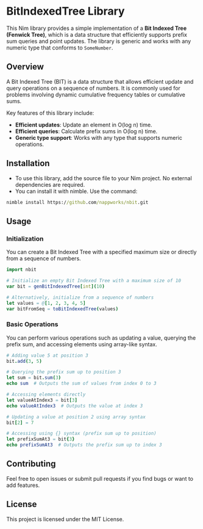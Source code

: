 # BitIndexedTree Library

This Nim library provides a simple implementation of a **Bit Indexed Tree (Fenwick Tree)**, which is a data structure that efficiently supports prefix sum queries and point updates. The library is generic and works with any numeric type that conforms to `SomeNumber`.

## Overview

A Bit Indexed Tree (BIT) is a data structure that allows efficient update and query operations on a sequence of numbers. It is commonly used for problems involving dynamic cumulative frequency tables or cumulative sums.

Key features of this library include:
- **Efficient updates**: Update an element in O(log n) time.
- **Efficient queries**: Calculate prefix sums in O(log n) time.
- **Generic type support**: Works with any type that supports numeric operations.

## Installation

- To use this library, add the source file to your Nim project. No external dependencies are required.
- You can install it with nimble. Use the command: 

```cmd
nimble install https://github.com/nappworks/nbit.git
```

## Usage

### Initialization

You can create a Bit Indexed Tree with a specified maximum size or directly from a sequence of numbers.

```nim
import nbit

# Initialize an empty Bit Indexed Tree with a maximum size of 10
var bit = genBitIndexedTree[int](10)

# Alternatively, initialize from a sequence of numbers
let values = @[1, 2, 3, 4, 5]
var bitFromSeq = toBitIndexedTree(values)
```

### Basic Operations

You can perform various operations such as updating a value, querying the prefix sum, and accessing elements using array-like syntax.

```nim
# Adding value 5 at position 3
bit.add(3, 5)

# Querying the prefix sum up to position 3
let sum = bit.sum(3)
echo sum  # Outputs the sum of values from index 0 to 3

# Accessing elements directly
let valueAtIndex3 = bit[3]
echo valueAtIndex3  # Outputs the value at index 3

# Updating a value at position 2 using array syntax
bit[2] = 7

# Accessing using {} syntax (prefix sum up to position)
let prefixSumAt3 = bit{3}
echo prefixSumAt3  # Outputs the prefix sum up to index 3
```

## Contributing

Feel free to open issues or submit pull requests if you find bugs or want to add features.

## License

This project is licensed under the MIT License.
